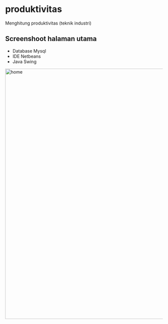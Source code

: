 # produktivitas
Menghitung produktivitas (teknik industri)

## Screenshoot halaman utama
- Database Mysql
- IDE Netbeans
- Java Swing
<img align="center" alt="home" width="800px" src="https://user-images.githubusercontent.com/72086431/202219204-e0147152-eecd-4022-8366-5866f15ad67a.PNG" style="padding-right:10px;" />
